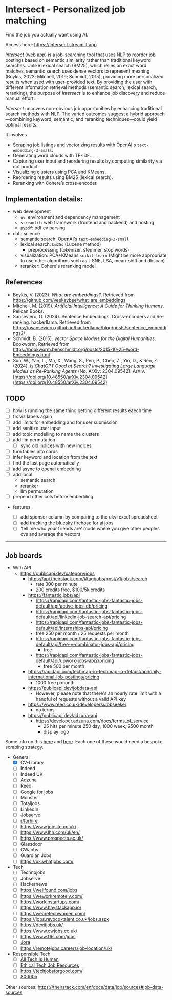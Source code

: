 # Intersect - Personalized job matching

Find the job you actually want using AI.

Access here: https://intersect.streamlit.app

_Intersect_ ([web app](https://intersect.streamlit.app/)) is a job-searching tool that uses NLP to reorder job postings based on semantic similarity rather than traditional keyword searches. Unlike lexical search (BM25), which relies on exact word matches, semantic search uses dense vectors to represent meaning (Boykis, 2023; Mitchell, 2019; Schmidt, 2015), providing more personalized results when used with user-provided text. By providing the user with different information retrieval methods (semantic search, lexical search, reranking), the purpose of _Intersect_ is to enhance job discovery and reduce manual effort.

_Intersect_ uncovers non-obvious job opportunities by enhancing traditional search methods with NLP. The varied outcomes suggest a hybrid approach—combining keyword, semantic, and reranking techniques—could yield optimal results.

It involves

-   Scraping job listings and vectorizing results with OpenAI's `text-embedding-3-small`.
-   Generating word clouds with TF-IDF.
-   Capturing user input and reordering results by computing similarity via dot product.
-   Visualizing clusters using PCA and KMeans.
-   Reordering results using BM25 (lexical search).
-   Reranking with Cohere’s cross-encoder.

## Implementation details:

-   web development
    -   `uv`: environment and dependency management
    -   `streamlit`: web framework (frontend and backend) and hosting
    -   `pypdf`: pdf cv parsing
-   data science
    -   semantic search: OpenAI's `text-embedding-3-small`
    -   lexical search: `bm25s` (Lucene method)
        -   preprocessing (tokenizer, stemmer, stop words)
    -   visualization: PCA+KMeans `scikit-learn` (Might be more appropriate to use other algorithms such as t-SNE, LSA, mean-shift and dbscan)
    -   reranker: Cohere's reranking model

## References

-   Boykis, V. (2023). _What are embeddings?_. Retrieved from https://github.com/veekaybee/what_are_embeddings
-   Mitchell, M. (2019). _Artificial Intelligence: A Guide for Thinking Humans_. Pelican Books.
-   Sanseviero, O. (2024). Sentence Embeddings. Cross-encoders and Re-ranking. hackerllama. Retrieved from https://osanseviero.github.io/hackerllama/blog/posts/sentence_embeddings2/
-   Schmidt, B. (2015). _Vector Space Models for the Digital Humanities_. Bookworm. Retrieved from https://bookworm.benschmidt.org/posts/2015-10-25-Word-Embeddings.html
-   Sun, W., Yan, L., Ma, X., Wang, S., Ren, P., Chen, Z., Yin, D., & Ren, Z. (2024). _Is ChatGPT Good at Search? Investigating Large Language Models as Re-Ranking Agents_ (No. ArXiv: 2304.09542). ArXiv. [https://doi.org/10.48550/arXiv.2304.09542](https://doi.org/10.48550/arXiv.2304.09542)

## TODO

-   [ ] how is running the same thing getting different results eaech time
-   [ ] fix viz labels again
-   [ ] add limits for embedding and for user submission
-   [ ] add sanitize user input
-   [ ] add topic modelling to name the clusters
-   [ ] add llm permutation
    -   [ ] sync old indices with new indices
-   [ ] turn tables into cards
-   [ ] infer keyword and location from the text
-   [ ] find the last page automatically
-   [ ] add async to openai embedding
-   [ ] add local
    -   semantic search
    -   reranker
    -   llm permutation
-   [ ] prepend other cols before embedding

-   features

    -   [ ] add sponsor column by comparing to the ukvi excel spreadsheet
    -   [ ] add tracking the bluesky firehose for ai jobs
    -   [ ] 'tell me who your friends are' mode where you give other peoples cvs and average the vectors

---

## Job boards

-   With API
    -   https://publicapi.dev/category/jobs
        -   https://api.theirstack.com/#tag/jobs/post/v1/jobs/search
            -   rate 300 per minute
            -   200 credits free, $100/5k credits
        -   https://fantastic.jobs/api
            -   https://rapidapi.com/fantastic-jobs-fantastic-jobs-default/api/active-jobs-db/pricing
            -   https://rapidapi.com/fantastic-jobs-fantastic-jobs-default/api/linkedin-job-search-api/pricing
            -   https://rapidapi.com/fantastic-jobs-fantastic-jobs-default/api/internships-api/pricing
            -   free 250 per month / 25 requests per month
            -   https://rapidapi.com/fantastic-jobs-fantastic-jobs-default/api/free-y-combinator-jobs-api/pricing
                -   free
            -   https://rapidapi.com/fantastic-jobs-fantastic-jobs-default/api/upwork-jobs-api2/pricing
                -   free 500 per month
        -   https://rapidapi.com/techmap-io-techmap-io-default/api/daily-international-job-postings/pricing
            -   1000 free p month
        -   https://publicapi.dev/jobdata-api
            -   However, please note that there's an hourly rate limit with a handful of requests without a valid API key
        -   https://www.reed.co.uk/developers/Jobseeker
            -   no terms
        -   https://publicapi.dev/adzuna-api
            -   https://developer.adzuna.com/docs/terms_of_service
                -   25 hits per minute 250 day, 1000 week, 2500 month
                -   display logo

Some info on this [here](https://www.techradar.com/best/uk-job-sites) and [here](https://seemehired.com/blog/the-top-uk-job-boards-and-hiring-platforms-to-find-talent-in-2024/). Each one of these would need a bespoke scraping strategy.

-   General
    -   [x] CV-Library
    -   [ ] Indeed
    -   [ ] Indeed UK
    -   [ ] Adzuna
    -   [ ] Reed
    -   [ ] Google for jobs
    -   [ ] Monster
    -   [ ] Totaljobs
    -   [ ] LinkedIn
    -   [ ] Jobserve
    -   [ ] [r/forhire](https://www.reddit.com/r/forhire/)
    -   [ ] https://www.jobsite.co.uk/
    -   [ ] https://www.lhh.com/uk/en/
    -   [ ] https://www.prospects.ac.uk/
    -   [ ] Glassdoor
    -   [ ] CWJobs
    -   [ ] Guardian Jobs
    -   [ ] https://uk.whatjobs.com/
-   Tech
    -   [ ] Technojobs
    -   [ ] Jobserve
    -   [ ] Hackernews
    -   [ ] https://wellfound.com/jobs
    -   [ ] https://weworkremotely.com/
    -   [ ] https://workinstartups.com/
    -   [ ] https://www.haystackapp.io/
    -   [ ] https://wearetechwomen.com/
    -   [ ] https://jobs.revoco-talent.co.uk/jobs.aspx
    -   [ ] https://devitjobs.uk/
    -   [ ] https://www.cwjobs.co.uk/
    -   [ ] https://www.f6s.com/jobs
    -   [ ] [Jora](https://uk.jora.com/)
    -   [ ] https://remotejobs.careers/job-location/uk/
-   Responsible Tech
    -   [ ] [All Tech Is Human](https://alltechishuman.org/responsible-tech-job-board)
    -   [ ] [Ethical Tech Job Resources](https://docs.google.com/spreadsheets/d/1dFVoF6f9VU5pjaGhyyvQaBN0n6ae-iLCtlvsO1N2jhA/edit?gid=0#gid=0)
    -   [ ] https://techjobsforgood.com/
    -   [ ] [80000h](https://jobs.80000hours.org/)

Other sources: https://theirstack.com/en/docs/data/job/sources#job-data-sources
